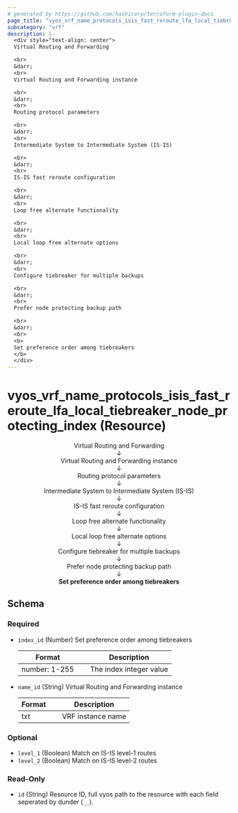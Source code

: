 ```yaml
---
# generated by https://github.com/hashicorp/terraform-plugin-docs
page_title: "vyos_vrf_name_protocols_isis_fast_reroute_lfa_local_tiebreaker_node_protecting_index Resource - vyos"
subcategory: "vrf"
description: |-
  <div style="text-align: center">
  Virtual Routing and Forwarding

  <br>
  &darr;
  <br>
  Virtual Routing and Forwarding instance

  <br>
  &darr;
  <br>
  Routing protocol parameters

  <br>
  &darr;
  <br>
  Intermediate System to Intermediate System (IS-IS)

  <br>
  &darr;
  <br>
  IS-IS fast reroute configuration

  <br>
  &darr;
  <br>
  Loop free alternate functionality

  <br>
  &darr;
  <br>
  Local loop free alternate options

  <br>
  &darr;
  <br>
  Configure tiebreaker for multiple backups

  <br>
  &darr;
  <br>
  Prefer node protecting backup path

  <br>
  &darr;
  <br>
  <b>
  Set preference order among tiebreakers
  </b>
  </div>
---
```


# vyos_vrf_name_protocols_isis_fast_reroute_lfa_local_tiebreaker_node_protecting_index (Resource)

<div style="text-align: center">
Virtual Routing and Forwarding

<br>
&darr;
<br>
Virtual Routing and Forwarding instance

<br>
&darr;
<br>
Routing protocol parameters

<br>
&darr;
<br>
Intermediate System to Intermediate System (IS-IS)

<br>
&darr;
<br>
IS-IS fast reroute configuration

<br>
&darr;
<br>
Loop free alternate functionality

<br>
&darr;
<br>
Local loop free alternate options

<br>
&darr;
<br>
Configure tiebreaker for multiple backups

<br>
&darr;
<br>
Prefer node protecting backup path

<br>
&darr;
<br>
<b>
Set preference order among tiebreakers
</b>
</div>



<!-- schema generated by tfplugindocs -->
## Schema

### Required

- `index_id` (Number) Set preference order among tiebreakers

    |  Format &emsp; | Description  |
    |----------|---------------|
    |  number: 1-255  &emsp; |  The index integer value  |
- `name_id` (String) Virtual Routing and Forwarding instance

    |  Format &emsp; | Description  |
    |----------|---------------|
    |  txt  &emsp; |  VRF instance name  |

### Optional

- `level_1` (Boolean) Match on IS-IS level-1 routes
- `level_2` (Boolean) Match on IS-IS level-2 routes

### Read-Only

- `id` (String) Resource ID, full vyos path to the resource with each field seperated by dunder (`__`).
